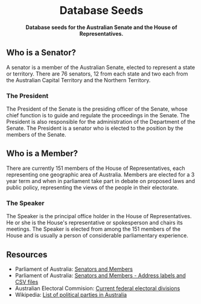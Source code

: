 <h1 align="center">Database Seeds</h1>

<p align="center">
  <b>Database seeds for the Australian Senate and the House of Representatives.</b></br>
</p>

## Who is a Senator?
A senator is a member of the Australian Senate, elected to represent a state or territory. There are 76 senators, 12 
from each state and two each from the Australian Capital Territory and the Northern Territory.

### The President
The President of the Senate is the presiding officer of the Senate, whose chief function is to guide and regulate the 
proceedings in the Senate. The President is also responsible for the administration of the Department of the Senate. 
The President is a senator who is elected to the position by the members of the Senate.

## Who is a Member?
There are currently 151 members of the House of Representatives, each representing one geographic area of Australia. 
Members are elected for a 3 year term and when in parliament take part in debate on proposed laws and public policy, 
representing the views of the people in their electorate.

### The Speaker
The Speaker is the principal office holder in the House of Representatives. He or she is the House's representative or 
spokesperson and chairs its meetings. The Speaker is elected from among the 151 members of the House and is usually a 
person of considerable parliamentary experience.

## Resources

* Parliament of Australia: [Senators and Members](https://www.aph.gov.au/Senators_and_Members)
* Parliament of Australia: [Senators and Members - Address labels and CSV files](https://www.aph.gov.au/Senators_and_Members/Guidelines_for_Contacting_Senators_and_Members/Address_labels_and_CSV_files)
* Australian Electoral Commision: [Current federal electoral divisions](https://www.aec.gov.au/profiles/)
* Wikipedia: [List of political parties in Australia](https://en.wikipedia.org/wiki/List_of_political_parties_in_Australia)
